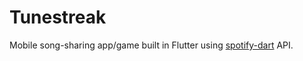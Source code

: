 # Tunestreak

Mobile song-sharing app/game built in Flutter using [spotify-dart](https://pub.dev/packages/spotify) API.
